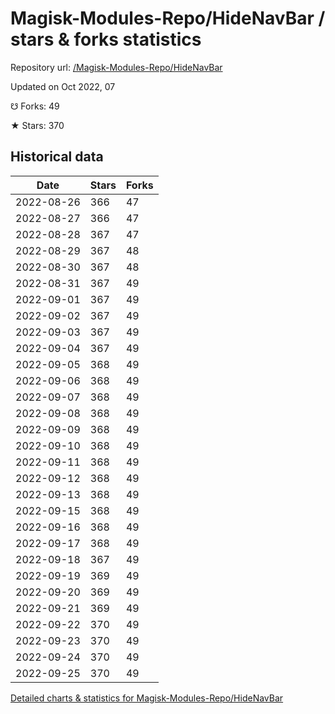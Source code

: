 # Magisk-Modules-Repo/HideNavBar / stars & forks statistics

Repository url: [/Magisk-Modules-Repo/HideNavBar](https://github.com/Magisk-Modules-Repo/HideNavBar)

Updated on Oct 2022, 07

☋ Forks: 49

★ Stars: 370

## Historical data
| Date | Stars | Forks |
|------|-------|-------|
| 2022-08-26 | 366 | 47 | 
| 2022-08-27 | 366 | 47 | 
| 2022-08-28 | 367 | 47 | 
| 2022-08-29 | 367 | 48 | 
| 2022-08-30 | 367 | 48 | 
| 2022-08-31 | 367 | 49 | 
| 2022-09-01 | 367 | 49 | 
| 2022-09-02 | 367 | 49 | 
| 2022-09-03 | 367 | 49 | 
| 2022-09-04 | 367 | 49 | 
| 2022-09-05 | 368 | 49 | 
| 2022-09-06 | 368 | 49 | 
| 2022-09-07 | 368 | 49 | 
| 2022-09-08 | 368 | 49 | 
| 2022-09-09 | 368 | 49 | 
| 2022-09-10 | 368 | 49 | 
| 2022-09-11 | 368 | 49 | 
| 2022-09-12 | 368 | 49 | 
| 2022-09-13 | 368 | 49 | 
| 2022-09-15 | 368 | 49 | 
| 2022-09-16 | 368 | 49 | 
| 2022-09-17 | 368 | 49 | 
| 2022-09-18 | 367 | 49 | 
| 2022-09-19 | 369 | 49 | 
| 2022-09-20 | 369 | 49 | 
| 2022-09-21 | 369 | 49 | 
| 2022-09-22 | 370 | 49 | 
| 2022-09-23 | 370 | 49 | 
| 2022-09-24 | 370 | 49 | 
| 2022-09-25 | 370 | 49 | 


[Detailed charts & statistics for Magisk-Modules-Repo/HideNavBar](https://reviewgithub.com/rep/Magisk-Modules-Repo/HideNavBar)
